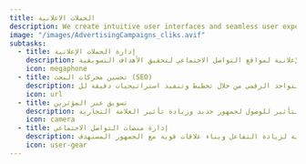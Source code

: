 ```yaml
---
title: الحملات الاعلانية
description: We create intuitive user interfaces and seamless user experiences.
image: "/images/AdvertisingCampaigns_cliks.avif"
subtasks:
  - title: إدارة الحملات الإعلانية
    description: تنفيذ حملات إعلانية احترافية تشمل الإيميل والمنصات الإعلانية لمواقع التواصل الاجتماعي لتحقيق الأهداف التسويقية.
    icon: megaphone
  - title: تحسين محركات البحث (SEO)
    description: تحسين وتعزيز التواجد الرقمي من خلال تخطيط وتنفيذ استراتيجيات دقيقة للSEO بالشراكة مع SEMRUSH.
    icon: url
  - title: تسويق عبر المؤثرين
    description: إختيار مؤثرين من خلال برامج قياس التأثير للوصول لجمهور جديد وزيادة تأثير العلامة التجارية.
    icon: camera
  - title: إدارة منصات التواصل الاجتماعي
    description: إدارة منصات التواصل الاجتماعي بفعالية لزيادة التفاعل وبناء علاقات قوية مع الجمهور المستهدف.
    icon: user-gear
---
```

